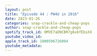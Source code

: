 ```yaml
---
layout: post
title: "Episode 44 : PW4U in 2016"
date: 2023-01-26
categories: snap-crackle-and-cheap-pops
author: snap-crackle-and-cheap-pops
spotify_track_id: 0MVE7aDNCBR7g6x6fEbsXX
youtube_video_id: 
apple_track_id: 1000596726094
youtube_metadata: 
---
```

